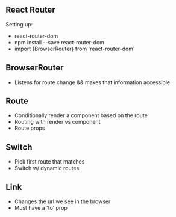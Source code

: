 ## React Router

Setting up:

- react-router-dom
- npm install --save react-router-dom
- import {BrowserRouter} from 'react-router-dom'

## BrowserRouter

- Listens for route change && makes that information accessible

## Route

- Conditionally render a component based on the route
- Routing with render vs component
- Route props

## Switch

- Pick first route that matches
- Switch w/ dynamic routes

## Link

- Changes the url we see in the browser
- Must have a 'to' prop
